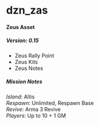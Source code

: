 # dzn_zas
#### Zeus Asset
##### Version: 0.15

- Zeus Rally Point 
- Zeus Kits
- Zeus Notes

##### Mission Notes

_Island_: Altis
<br />_Respawn_: Unlimited, Respawn Base
<br />_Revive_: Arma 3 Revive
<br />_Players_: Up to 10 + 1 GM
